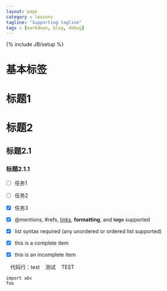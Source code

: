 ```yaml
---
layout: page
category : lessons
tagline: "Supporting tagline"
tags : [markdown, blog, debug]
---
```


{% include JB/setup %}

# 基本标签

# 标题1
# 标题2
## 标题2.1
### 标题2.1.1



- [ ] 任务1  
- [ ] 任务2  
- [X] 任务3  


- [x] @mentions, #refs, [links](), **formatting**, and <del>tags</del> supported
- [x] list syntax required (any unordered or ordered list supported)
- [x] this is a complete item
- [X] this is an incomplete item

    代码行：test
    测试
    TEST
    
```
import abc
foo

```
